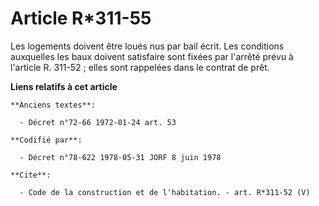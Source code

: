 # Article R*311-55

Les logements doivent être loués nus par bail écrit. Les conditions auxquelles les baux doivent satisfaire sont fixées par
l'arrêté prévu à l'article R. 311-52 ; elles sont rappelées dans le contrat de prêt.

**Liens relatifs à cet article**

	**Anciens textes**:

	  - Décret n°72-66 1972-01-24 art. 53

	**Codifié par**:

	  - Décret n°78-622 1978-05-31 JORF 8 juin 1978

	**Cite**:

	  - Code de la construction et de l'habitation. - art. R*311-52 (V)
